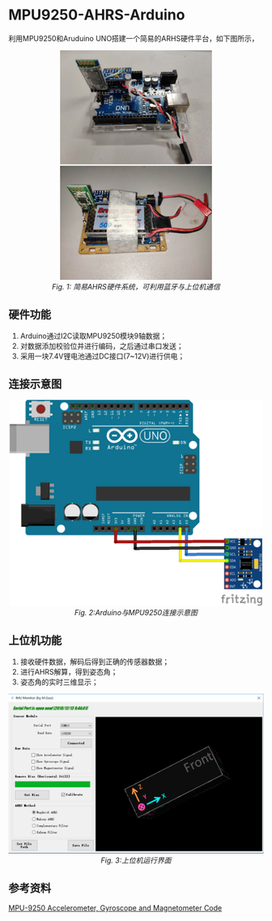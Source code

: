 

# MPU9250-AHRS-Arduino

利用MPU9250和Aruduino UNO搭建一个简易的ARHS硬件平台，如下图所示，

<p align="center">
  <img src="./images/demo2.jpg" width="300" />
  <img src="./images/demo3.jpg" width="300" />
  <br>
  <em>Fig. 1: 简易AHRS硬件系统，可利用蓝牙与上位机通信</em>
</p>


## 硬件功能

1. Arduino通过I2C读取MPU9250模块9轴数据；
2. 对数据添加校验位并进行编码，之后通过串口发送；
3. 采用一块7.4V锂电池通过DC接口(7~12V)进行供电；



## 连接示意图

<p align="center">
  <img src="./images/arduino-and-mpu9250_bb.png" width="500" />
  <br>
  <em>Fig. 2:Arduino与MPU9250连接示意图</em>
</p>


## 上位机功能

1. 接收硬件数据，解码后得到正确的传感器数据；
2. 进行AHRS解算，得到姿态角；
3. 姿态角的实时三维显示；



<p align="center">
  <img src="./images/desktop.png" width="700" />
  <br>
  <em>Fig. 3:上位机运行界面</em>
</p>


## 参考资料

[MPU-9250 Accelerometer, Gyroscope and Magnetometer Code](http://robojax.com/learn/arduino/?vid=robojax-MPU9250)